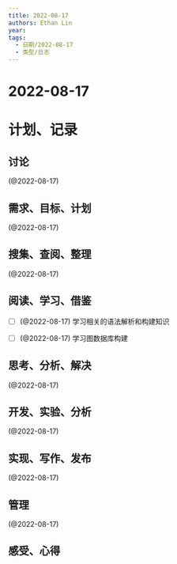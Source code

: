 ```yaml
---
title: 2022-08-17
authors: Ethan Lin
year:
tags:
  - 日期/2022-08-17 
  - 类型/日志 
---
```



# 2022-08-17






# 计划、记录

## 讨论

(@2022-08-17)



## 需求、目标、计划

(@2022-08-17)



## 搜集、查阅、整理

(@2022-08-17)



## 阅读、学习、借鉴

- [ ] (@2022-08-17) 学习相关的语法解析和构建知识
- [ ] (@2022-08-17) 学习图数据库构建



## 思考、分析、解决

(@2022-08-17)



## 开发、实验、分析

(@2022-08-17)



## 实现、写作、发布

(@2022-08-17)





## 管理

(@2022-08-17)



## 感受、心得




